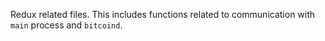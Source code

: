 Redux related files. This includes functions related to communication
with `main` process and `bitcoind`.
